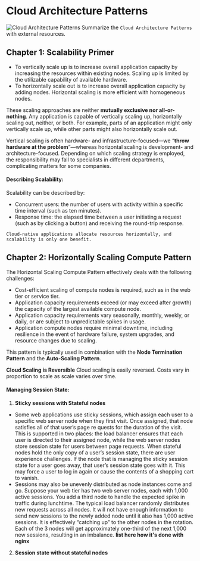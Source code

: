 # Cloud Architecture Patterns

![Cloud Architecture Patterns](https://images-na.ssl-images-amazon.com/images/I/413c-GZAMZL._SX372_BO1,204,203,200_.jpg)
Summarize the `Cloud Architecture Patterns` with external resources.

## Chapter 1: Scalability Primer

- To vertically scale up is to increase overall application capacity by increasing the
resources within existing nodes. Scaling up is limited by the utilizable capability of available hardware.
- To horizontally scale out is to increase overall application capacity by adding nodes.
Horizontal scaling is more efficient with homogeneous nodes.

These scaling approaches are neither **mutually exclusive nor all-or-nothing**. Any application is capable of vertically scaling up, horizontally scaling out, neither, or both. For
example, parts of an application might only vertically scale up, while other parts might
also horizontally scale out.

Vertical scaling is often hardware- and infrastructure-focused—we “**throw hardware at the problem**”—whereas horizontal scaling is development- and architecture-focused. Depending on which scal­ing strategy is employed, the responsibility may fall to specialists in different depart­ments, complicating matters for some companies.


#### Describing Scalability:
Scalability can be described by: 
- Concurrent users: the number of users with activity within a specific time interval
(such as ten minutes).
- Response time: the elapsed time between a user initiating a request (such as by
clicking a button) and receiving the round-trip response.

`Cloud-native applications allocate resources horizontally, and scalability is only one benefit.`

## Chapter 2: Horizontally Scaling Compute Pattern 

The Horizontal Scaling Compute Pattern effectively deals with the following challenges:
- Cost-efficient scaling of compute nodes is required, such as in the web tier or service
tier.
- Application capacity requirements exceed (or may exceed after growth) the capacity
of the largest available compute node.
- Application capacity requirements vary seasonally, monthly, weekly, or daily, or are
subject to unpredictable spikes in usage.
- Application compute nodes require minimal downtime, including resilience in the
event of hardware failure, system upgrades, and resource changes due to scaling.

This pattern is typically used in combination with the **Node Termination Pattern** and the **Auto-Scaling Pattern**.

**Cloud Scaling is Reversible** Cloud scaling is easily reversed. Costs vary in proportion to scale as scale varies over time.

#### Managing Session State:

 1. **Sticky sessions with Stateful nodes**
- Some web applications use sticky sessions, which assign each user to a specific web server node when they first visit. Once assigned, that node satisfies all of that user’s page re quests for the duration of the visit. This is supported in two places: the load balancer ensures that each user is directed to their assigned node, while the web server nodes store session state for users between page requests.
When stateful nodes hold the only copy of a user’s session state, there are user experience challenges. If the node that is managing the sticky session state for a user goes away, that user’s session state goes with it. This may force a user to log in again or cause the contents of a shopping cart to vanish.
- Sessions may also be unevenly distributed as node instances come and go. Suppose your web tier has two web server nodes, each with 1,000 active sessions. You add a third node to handle the expected spike in traffic during lunchtime. The typical load balancer ran­domly distributes new requests across all nodes. It will not have enough information to send new sessions to the newly added node until it also has 1,000 active sessions. It is effectively “catching up” to the other nodes in the rotation. Each of the 3 nodes will get approximately one-third of the next 1,000 new sessions, resulting in an imbalance.
**list here how it's done with nginx**

2. **Session state without stateful nodes**

<!--stackedit_data:
eyJoaXN0b3J5IjpbLTExMzk0NjI0NjIsLTEzMDE0MTUzMzJdfQ
==
-->